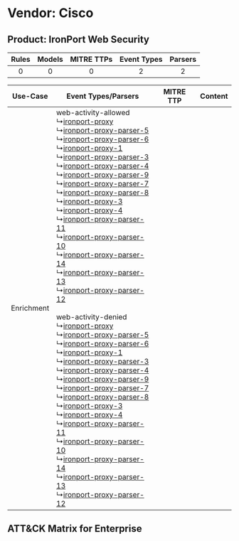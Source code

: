 Vendor: Cisco
=============
Product: IronPort Web Security
------------------------------
| Rules | Models | MITRE TTPs | Event Types | Parsers |
|:-----:|:------:|:----------:|:-----------:|:-------:|
|   0   |   0    |     0      |      2      |    2    |

|  Use-Case  | Event Types/Parsers    | MITRE TTP | Content    |
|:----------:| ---- | --------- | ---- |
| Enrichment |  web-activity-allowed<br> ↳[ironport-proxy](Ps/pC_ironportproxy.md)<br> ↳[ironport-proxy-parser-5](Ps/pC_ironportproxyparser5.md)<br> ↳[ironport-proxy-parser-6](Ps/pC_ironportproxyparser6.md)<br> ↳[ironport-proxy-1](Ps/pC_ironportproxy1.md)<br> ↳[ironport-proxy-parser-3](Ps/pC_ironportproxyparser3.md)<br> ↳[ironport-proxy-parser-4](Ps/pC_ironportproxyparser4.md)<br> ↳[ironport-proxy-parser-9](Ps/pC_ironportproxyparser9.md)<br> ↳[ironport-proxy-parser-7](Ps/pC_ironportproxyparser7.md)<br> ↳[ironport-proxy-parser-8](Ps/pC_ironportproxyparser8.md)<br> ↳[ironport-proxy-3](Ps/pC_ironportproxy3.md)<br> ↳[ironport-proxy-4](Ps/pC_ironportproxy4.md)<br> ↳[ironport-proxy-parser-11](Ps/pC_ironportproxyparser11.md)<br> ↳[ironport-proxy-parser-10](Ps/pC_ironportproxyparser10.md)<br> ↳[ironport-proxy-parser-14](Ps/pC_ironportproxyparser14.md)<br> ↳[ironport-proxy-parser-13](Ps/pC_ironportproxyparser13.md)<br> ↳[ironport-proxy-parser-12](Ps/pC_ironportproxyparser12.md)<br><br> web-activity-denied<br> ↳[ironport-proxy](Ps/pC_ironportproxy.md)<br> ↳[ironport-proxy-parser-5](Ps/pC_ironportproxyparser5.md)<br> ↳[ironport-proxy-parser-6](Ps/pC_ironportproxyparser6.md)<br> ↳[ironport-proxy-1](Ps/pC_ironportproxy1.md)<br> ↳[ironport-proxy-parser-3](Ps/pC_ironportproxyparser3.md)<br> ↳[ironport-proxy-parser-4](Ps/pC_ironportproxyparser4.md)<br> ↳[ironport-proxy-parser-9](Ps/pC_ironportproxyparser9.md)<br> ↳[ironport-proxy-parser-7](Ps/pC_ironportproxyparser7.md)<br> ↳[ironport-proxy-parser-8](Ps/pC_ironportproxyparser8.md)<br> ↳[ironport-proxy-3](Ps/pC_ironportproxy3.md)<br> ↳[ironport-proxy-4](Ps/pC_ironportproxy4.md)<br> ↳[ironport-proxy-parser-11](Ps/pC_ironportproxyparser11.md)<br> ↳[ironport-proxy-parser-10](Ps/pC_ironportproxyparser10.md)<br> ↳[ironport-proxy-parser-14](Ps/pC_ironportproxyparser14.md)<br> ↳[ironport-proxy-parser-13](Ps/pC_ironportproxyparser13.md)<br> ↳[ironport-proxy-parser-12](Ps/pC_ironportproxyparser12.md)<br> |    | [](RM/r_m_cisco_ironport_web_security_Enrichment.md) |

ATT&CK Matrix for Enterprise
----------------------------
